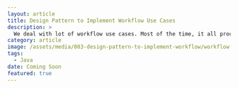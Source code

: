 ```yaml
---
layout: article
title: Design Pattern to Implement Workflow Use Cases
description: >
  We deal with lot of workflow use cases. Most of the time, it all procedural code or we use BPMN workflow tools. Most of the common workflow use cases don't require a BPMN tool/framework. This article explains design pattern to implement workflow use case which is easier to test and maintain.
category: article
image: /assets/media/003-design-pattern-to-implement-workflow/workflow-design-pattern-title.jpg
tags:
  - Java
date: Coming Soon
featured: true
---
```

